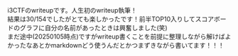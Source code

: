 i3CTFのwriteupです。人生初のwriteup執筆！  
結果は30/154でしたがとても楽しかったです！前半TOP10入りしてスコアボードのグラフに自分の名前があったときは興奮しました(笑)  
まだ途中(20250105時点)ですがwriteup書くことを前提に整理しながら解けばよかったなあとかmarkdownどう使うんだとかつまずきながら書いてます！！！
